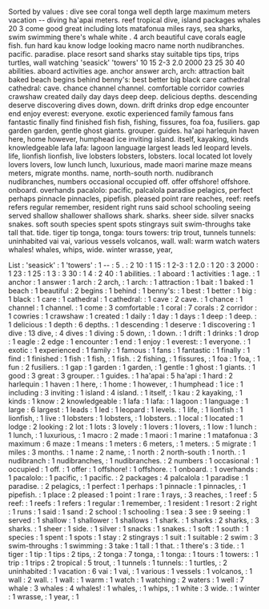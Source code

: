 Sorted by values :
dive see coral tonga well depth large maximum meters vacation -- diving ha'apai meters. reef tropical dive, island packages whales 20 3 come good great including lots matafonua miles rays, sea sharks, swim swimming there's whale white . 4 arch beautiful cave corals eagle fish. fun hard kau know lodge looking macro name north nudibranches. pacific. paradise. place resort sand sharks stay suitable tips tips, trips turtles, wall watching 'seasick' 'towers' 10 15 2-3 2.0 2000 23 25 30 40 abilities. aboard activities age. anchor answer arch, arch: attraction bait baked beach begins behind benny's: best better big black care cathedral cathedral: cave. chance channel channel. comfortable corridor cowries crawshaw created daily day days deep deep. delicious depths. descending deserve discovering dives down, down. drift drinks drop edge encounter end enjoy everest: everyone. exotic experienced family famous fans fantastic finally find finished fish fish, fishing, fissures, foa foa, fusiliers. gap garden garden, gentle ghost giants. grouper. guides. ha'api harlequin haven here, home however, humphead ice inviting island. itself, kayaking, kinds knowledgeable lafa lafa: lagoon language largest leads led leopard levels. life, lionfish lionfish, live lobsters lobsters, lobsters. local located lot lovely lovers lovers, low lunch lunch, luxurious, made maori marine maze means meters, migrate months. name, north-south north. nudibranch nudibranches, numbers occasional occupied off. offer offshore! offshore. onboard. overhands pacalolo: pacific, palcalola paradise pelagics, perfect perhaps pinnacle pinnacles, pipefish. pleased point rare reaches, reef: reefs refers regular remember, resident right runs said school schooling seeing served shallow shallower shallows shark. sharks. sheer side. silver snacks snakes. soft south species spent spots stingrays suit swim-throughs take tall that. tide. tiger tip tonga, tonga: tours towers: trip trout, tunnels tunnels: uninhabited vai vai, various vessels volcanos, wall. wall: warm watch waters whales! whales, whips, wide. winter wrasse, year, 

List :
'seasick' : 1
'towers' : 1
-- : 5
. : 2
10 : 1
15 : 1
2-3 : 1
2.0 : 1
20 : 3
2000 : 1
23 : 1
25 : 1
3 : 3
30 : 1
4 : 2
40 : 1
abilities. : 1
aboard : 1
activities : 1
age. : 1
anchor : 1
answer : 1
arch : 2
arch, : 1
arch: : 1
attraction : 1
bait : 1
baked : 1
beach : 1
beautiful : 2
begins : 1
behind : 1
benny's: : 1
best : 1
better : 1
big : 1
black : 1
care : 1
cathedral : 1
cathedral: : 1
cave : 2
cave. : 1
chance : 1
channel : 1
channel. : 1
come : 3
comfortable : 1
coral : 7
corals : 2
corridor : 1
cowries : 1
crawshaw : 1
created : 1
daily : 1
day : 1
days : 1
deep : 1
deep. : 1
delicious : 1
depth : 6
depths. : 1
descending : 1
deserve : 1
discovering : 1
dive : 13
dive, : 4
dives : 1
diving : 5
down, : 1
down. : 1
drift : 1
drinks : 1
drop : 1
eagle : 2
edge : 1
encounter : 1
end : 1
enjoy : 1
everest: : 1
everyone. : 1
exotic : 1
experienced : 1
family : 1
famous : 1
fans : 1
fantastic : 1
finally : 1
find : 1
finished : 1
fish : 1
fish, : 1
fish. : 2
fishing, : 1
fissures, : 1
foa : 1
foa, : 1
fun : 2
fusiliers. : 1
gap : 1
garden : 1
garden, : 1
gentle : 1
ghost : 1
giants. : 1
good : 3
great : 3
grouper. : 1
guides. : 1
ha'apai : 5
ha'api : 1
hard : 2
harlequin : 1
haven : 1
here, : 1
home : 1
however, : 1
humphead : 1
ice : 1
including : 3
inviting : 1
island : 4
island. : 1
itself, : 1
kau : 2
kayaking, : 1
kinds : 1
know : 2
knowledgeable : 1
lafa : 1
lafa: : 1
lagoon : 1
language : 1
large : 6
largest : 1
leads : 1
led : 1
leopard : 1
levels. : 1
life, : 1
lionfish : 1
lionfish, : 1
live : 1
lobsters : 1
lobsters, : 1
lobsters. : 1
local : 1
located : 1
lodge : 2
looking : 2
lot : 1
lots : 3
lovely : 1
lovers : 1
lovers, : 1
low : 1
lunch : 1
lunch, : 1
luxurious, : 1
macro : 2
made : 1
maori : 1
marine : 1
matafonua : 3
maximum : 6
maze : 1
means : 1
meters : 6
meters, : 1
meters. : 5
migrate : 1
miles : 3
months. : 1
name : 2
name, : 1
north : 2
north-south : 1
north. : 1
nudibranch : 1
nudibranches, : 1
nudibranches. : 2
numbers : 1
occasional : 1
occupied : 1
off. : 1
offer : 1
offshore! : 1
offshore. : 1
onboard. : 1
overhands : 1
pacalolo: : 1
pacific, : 1
pacific. : 2
packages : 4
palcalola : 1
paradise : 1
paradise. : 2
pelagics, : 1
perfect : 1
perhaps : 1
pinnacle : 1
pinnacles, : 1
pipefish. : 1
place : 2
pleased : 1
point : 1
rare : 1
rays, : 3
reaches, : 1
reef : 5
reef: : 1
reefs : 1
refers : 1
regular : 1
remember, : 1
resident : 1
resort : 2
right : 1
runs : 1
said : 1
sand : 2
school : 1
schooling : 1
sea : 3
see : 9
seeing : 1
served : 1
shallow : 1
shallower : 1
shallows : 1
shark. : 1
sharks : 2
sharks, : 3
sharks. : 1
sheer : 1
side. : 1
silver : 1
snacks : 1
snakes. : 1
soft : 1
south : 1
species : 1
spent : 1
spots : 1
stay : 2
stingrays : 1
suit : 1
suitable : 2
swim : 3
swim-throughs : 1
swimming : 3
take : 1
tall : 1
that. : 1
there's : 3
tide. : 1
tiger : 1
tip : 1
tips : 2
tips, : 2
tonga : 7
tonga, : 1
tonga: : 1
tours : 1
towers: : 1
trip : 1
trips : 2
tropical : 5
trout, : 1
tunnels : 1
tunnels: : 1
turtles, : 2
uninhabited : 1
vacation : 6
vai : 1
vai, : 1
various : 1
vessels : 1
volcanos, : 1
wall : 2
wall. : 1
wall: : 1
warm : 1
watch : 1
watching : 2
waters : 1
well : 7
whale : 3
whales : 4
whales! : 1
whales, : 1
whips, : 1
white : 3
wide. : 1
winter : 1
wrasse, : 1
year, : 1
